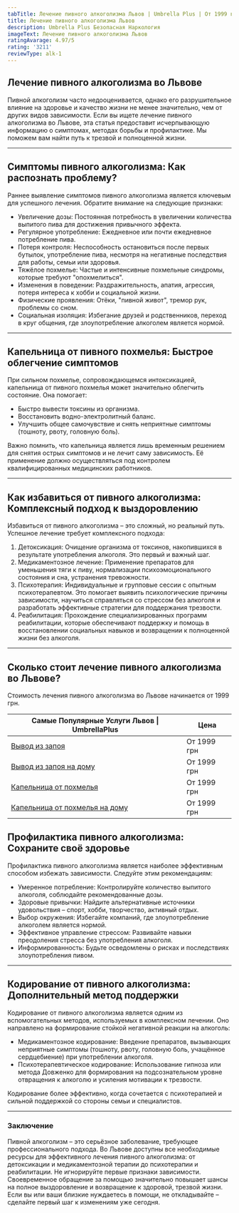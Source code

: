 ```yaml
---
tabTitle: Лечение пивного алкоголизма Львов | Umbrella Plus | От 1999 грн
title: Лечение пивного алкоголизма Львов
description: Umbrella Plus Безопасная Наркология
imageText: Лечение пивного алкоголизма Львов
ratingAvarage: 4.97/5
rating: '3211'
reviewType: alk-1
---
```



## Лечение пивного алкоголизма во Львове

Пивной алкоголизм часто недооценивается, однако его разрушительное влияние на здоровье и качество жизни не менее значительно, чем от других видов зависимости. Если вы ищете лечение пивного алкоголизма во Львове, эта статья предоставит исчерпывающую информацию о симптомах, методах борьбы и профилактике. Мы поможем вам найти путь к трезвой и полноценной жизни.

***

## Симптомы пивного алкоголизма: Как распознать проблему?

Раннее выявление симптомов пивного алкоголизма является ключевым для успешного лечения. Обратите внимание на следующие признаки:

* Увеличение дозы: Постоянная потребность в увеличении количества выпитого пива для достижения привычного эффекта.
* Регулярное употребление: Ежедневное или почти ежедневное потребление пива.
* Потеря контроля: Неспособность остановиться после первых бутылок, употребление пива, несмотря на негативные последствия для работы, семьи или здоровья.
* Тяжёлое похмелье: Частые и интенсивные похмельные синдромы, которые требуют "опохмелиться".
* Изменения в поведении: Раздражительность, апатия, агрессия, потеря интереса к хобби и социальной жизни.
* Физические проявления: Отёки, "пивной живот", тремор рук, проблемы со сном.
* Социальная изоляция: Избегание друзей и родственников, переход в круг общения, где злоупотребление алкоголем является нормой.

***

## Капельница от пивного похмелья: Быстрое облегчение симптомов

При сильном похмелье, сопровождающемся интоксикацией, капельница от пивного похмелья может значительно облегчить состояние. Она помогает:

* Быстро вывести токсины из организма.
* Восстановить водно-электролитный баланс.
* Улучшить общее самочувствие и снять неприятные симптомы (тошноту, рвоту, головную боль).

Важно помнить, что капельница является лишь временным решением для снятия острых симптомов и не лечит саму зависимость. Её применение должно осуществляться под контролем квалифицированных медицинских работников.

***

## Как избавиться от пивного алкоголизма: Комплексный подход к выздоровлению

Избавиться от пивного алкоголизма – это сложный, но реальный путь. Успешное лечение требует комплексного подхода:

1. Детоксикация: Очищение организма от токсинов, накопившихся в результате употребления алкоголя. Это первый и важный шаг.
2. Медикаментозное лечение: Применение препаратов для уменьшения тяги к пиву, нормализации психоэмоционального состояния и сна, устранения тревожности.
3. Психотерапия: Индивидуальные и групповые сессии с опытным психотерапевтом. Это помогает выявить психологические причины зависимости, научиться справляться со стрессом без алкоголя и разработать эффективные стратегии для поддержания трезвости.
4. Реабилитация: Прохождение специализированных программ реабилитации, которые обеспечивают поддержку и помощь в восстановлении социальных навыков и возвращении к полноценной жизни без алкоголя.

***

## Сколько стоит лечение пивного алкоголизма во Львове?

 Стоимость лечения пивного алкоголизма во Львове начинается от 1999 грн.

| Самые Популярные Услуги Львов \| UmbrellaPlus                                                           | Цена        |
| ------------------------------------------------------------------------------------------------------- | ----------- |
| [Вывод из запоя](https://umbrella-plus.com.ua/lviv/vivod-iz-zapoia-lvov/)                               | От 1999 грн |
| [Вывод из запоя на дому](https://umbrella-plus.com.ua/lviv/vivod-iz-zapoia-na-domy-lvov/)               | От 1999 грн |
| [Капельница от похмелья](https://umbrella-plus.com.ua/lviv/kapelnica_ot_alkogola_v-lvov/)               | От 1999 грн |
| [Капельница от похмелья на дому](https://umbrella-plus.com.ua/lviv/kapelnica_ot_alkogola_na-domy-lvov/) | От 1999 грн |

## Профилактика пивного алкоголизма: Сохраните своё здоровье

Профилактика пивного алкоголизма является наиболее эффективным способом избежать зависимости. Следуйте этим рекомендациям:

* Умеренное потребление: Контролируйте количество выпитого алкоголя, соблюдайте рекомендованные дозы.
* Здоровые привычки: Найдите альтернативные источники удовольствия – спорт, хобби, творчество, активный отдых.
* Выбор окружения: Избегайте компаний, где злоупотребление алкоголем является нормой.
* Эффективное управление стрессом: Развивайте навыки преодоления стресса без употребления алкоголя.
* Информированность: Будьте осведомлены о рисках и последствиях злоупотребления пивом.

***

## Кодирование от пивного алкоголизма: Дополнительный метод поддержки

Кодирование от пивного алкоголизма является одним из вспомогательных методов, используемых в комплексном лечении. Оно направлено на формирование стойкой негативной реакции на алкоголь:

* Медикаментозное кодирование: Введение препаратов, вызывающих неприятные симптомы (тошноту, рвоту, головную боль, учащённое сердцебиение) при употреблении алкоголя.
* Психотерапевтическое кодирование: Использование гипноза или метода Довженко для формирования на подсознательном уровне отвращения к алкоголю и усиления мотивации к трезвости.

Кодирование более эффективно, когда сочетается с психотерапией и сильной поддержкой со стороны семьи и специалистов.

***

### Заключение

Пивной алкоголизм – это серьёзное заболевание, требующее профессионального подхода. Во Львове доступны все необходимые ресурсы для эффективного лечения пивного алкоголизма: от детоксикации и медикаментозной терапии до психотерапии и реабилитации. Не игнорируйте первые признаки зависимости. Своевременное обращение за помощью значительно повышает шансы на полное выздоровление и возвращение к здоровой, трезвой жизни. Если вы или ваши близкие нуждаетесь в помощи, не откладывайте – сделайте первый шаг к изменениям уже сегодня.
